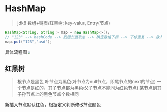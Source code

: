 # HashMap

> jdk8   数组+链表/红黑树: key-value, Entry(节点)

```java
HashMap<String, String > map = new HashMap<>();
// "123" --> hashCode --> 数组长度取余 --> 确定数组下标 --> 下标重复 --> 放入下标节点next指向之前节点
map.put("123","asd");
```

具体流程图
<img src="http://blog-imgs.nos-eastchina1.126.net/1626083051.png" style="zoom:40%;" />

## 红黑树

> 根节点是黑色
> 叶节点为黑色(叶节点为null节点，即尾节点的next的节点)
> 一个节点是红的，其子节点都为黑色(父子节点不能同为红色节点)
> 某节点到其子孙节点上的黑色节点个数相同

新插入节点默认红色，根据定义判断修改节点颜色